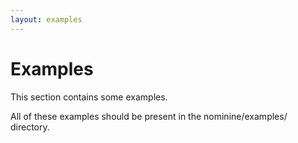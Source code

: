 ```yaml
---
layout: examples
---
```


Examples
========

This section contains some examples.

All of these examples should be present in the nominine/examples/ directory.


